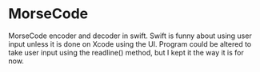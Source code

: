 # MorseCode
MorseCode encoder and decoder in swift. Swift is funny about using user input unless it is done on Xcode using the UI. Program could be altered to take user input using the readline() method, but I kept it the way it is for now.
